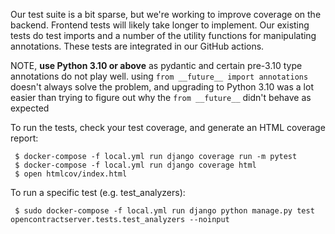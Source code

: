 Our test suite is a bit sparse, but we're working to improve coverage on the backend. Frontend tests will likely take
longer to implement. Our existing tests do test imports and a number of the utility functions for manipulating
annotations. These tests are integrated in our GitHub actions.

NOTE, **use Python 3.10 or above** as pydantic and certain pre-3.10 type annotations do not play well.
using `from __future__ import annotations` doesn't always solve the problem, and upgrading to Python 3.10
was a lot easier than trying to figure out why the `from __future__` didn't behave as expected

To run the tests, check your test coverage, and generate an HTML coverage report:

```commandline
 $ docker-compose -f local.yml run django coverage run -m pytest
 $ docker-compose -f local.yml run django coverage html
 $ open htmlcov/index.html
```

To run a specific test (e.g. test_analyzers):

```commandline
 $ sudo docker-compose -f local.yml run django python manage.py test opencontractserver.tests.test_analyzers --noinput
```
